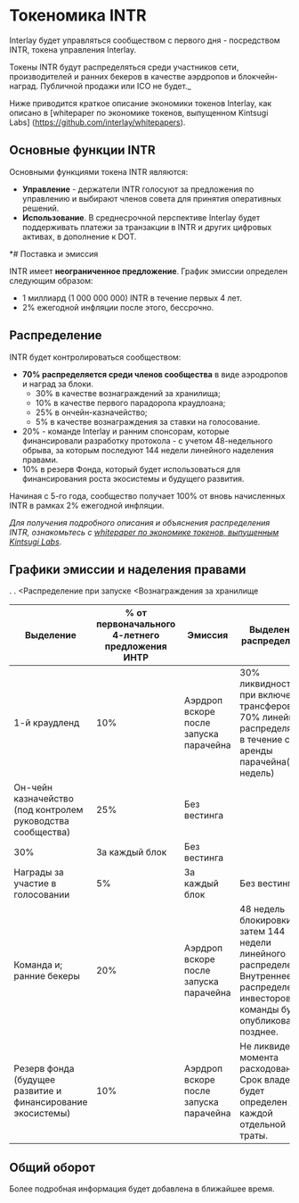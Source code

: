 # Токеномика INTR

Interlay будет управляться сообществом с первого дня - посредством INTR, токена управления Interlay. 


Токены INTR будут распределяться среди участников сети, производителей и ранних бекеров в качестве аэрдропов и блокчейн-наград. Публичной продажи или ICO не будет._

Ниже приводится краткое описание экономики токенов Interlay, как описано в [whitepaper по экономике токенов, выпущенном Kintsugi Labs] (https://github.com/interlay/whitepapers).

## Основные функции INTR

Основными функциями токена INTR являются:

* **Управление** - держатели INTR голосуют за предложения по управлению и выбирают членов совета для принятия оперативных решений. 
* **Использование**. В среднесрочной перспективе Interlay будет поддерживать платежи за транзакции в INTR и других цифровых активах, в дополнение к DOT. 

*# Поставка и эмиссия

INTR имеет **неограниченное предложение**. График эмиссии определен следующим образом: 

* 1 миллиард (1 000 000 000) INTR в течение первых 4 лет.
* 2% ежегодной инфляции после этого, бессрочно.


## Распределение

INTR будет контролироваться сообществом:

* **70% распределяется среди членов сообщества** в виде аэродропов и наград за блоки.  
  - 30% в качестве вознаграждений за хранилища;
  - 10% в качестве первого парадоропа краудлоана;
  - 25% в ончейн-казначейство;
  - 5% в качестве вознаграждения за ставки на голосование.
* 20% - команде Interlay и ранним спонсорам, которые финансировали разработку протокола - с учетом 48-недельного обрыва, за которым последуют 144 недели линейного наделения правами.
* 10% в резерв Фонда, который будет использоваться для финансирования роста экосистемы и будущего развития.

Начиная с 5-го года, сообщество получает 100% от вновь начисленных INTR в рамках 2% ежегодной инфляции.

*Для получения подробного описания и объяснения распределения INTR, ознакомьтесь с [whitepaper по экономике токенов, выпущенным Kintsugi Labs](https://github.com/interlay/whitepapers)*.


## Графики эмиссии и наделения правами

<table>
<thead>
  <tr>
    <th>Выделение</th>
    <th>% от первоначального 4-летнего предложения ИНТР</th>
    <th>Эмиссия</th>
    <th>Выделение/распределение</th>
  </tr>
</thead>
<tbody>
  <tr>
    <td>1-й краудленд</td>
    <td>10%</td>
    <td>Аэрдроп вскоре после запуска парачейна<br></td>.
    <td>30% ликвидности при включении трансферов, 70% линейно распределяются в течение срока аренды парачейна(~96 недель)</td>.
  </tr>
  <tr>
    <td>Он-чейн казначейство (под контролем руководства сообщества)</td> </td>
    <td>25%</td>
    <Распределение при запуске</td>
    <td>Без вестинга</td>
  </tr>
  <tr>
    <Вознаграждения за хранилище</td>
    <td>30%</td>
    <td>За каждый блок</td>
    <td>Без вестинга</td>
  </tr>
  <tr>
    <td> Награды за участие в голосовании</td>
    <td>5%</td>
    <td>За каждый блок</td>
    <td>Без вестинга</td>
  </tr>
  <tr>
    <td> Команда и; ранние бекеры </td>
    <td>20%</td>
    <td>Аэрдроп вскоре после запуска парачейна<br></td>
    <td>48 недель блокировки, затем 144 недели линейного распределения. Внутреннее распределение инвесторов и команды будет опубликовано позднее. </td>
  </tr>
  <tr>
    <td> Резерв фонда (будущее развитие и финансирование экосистемы)</td>
    <td>10%</td>
    <td>Аэрдроп вскоре после запуска парачейна<br></td>
    <td>Не ликвиден до момента расходования. Срок владения будет определен для каждой отдельной траты. </td>
  </tr>
</tbody>
</table>


## Общий оборот

Более подробная информация будет добавлена в ближайшее время.